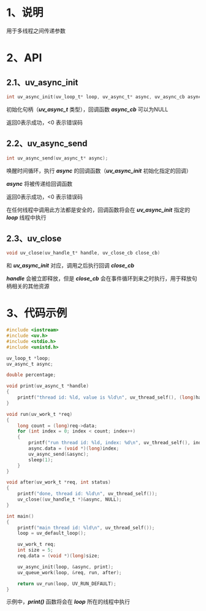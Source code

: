 # 1、说明

用于多线程之间传递参数

# 2、API

## 2.1、uv_async_init

```c
int uv_async_init(uv_loop_t* loop, uv_async_t* async, uv_async_cb async_cb);
```

初始化句柄（***uv_async_t*** 类型），回调函数 ***async_cb*** 可以为NULL

返回0表示成功，<0 表示错误码

## 2.2、uv_async_send

```c
int uv_async_send(uv_async_t* async);
```

唤醒时间循环，执行 ***async*** 的回调函数（***uv_async_init*** 初始化指定的回调）

***async*** 将被传递给回调函数

返回0表示成功，<0 表示错误码

在任何线程中调用此方法都是安全的，回调函数将会在 ***uv_async_init*** 指定的 ***loop*** 线程中执行

## 2.3、uv_close

```c
void uv_close(uv_handle_t* handle, uv_close_cb close_cb)
```

和 ***uv_async_init*** 对应，调用之后执行回调 ***close_cb***

***handle*** 会被立即释放，但是 ***close_cb*** 会在事件循环到来之时执行，用于释放句柄相关的其他资源

# 3、代码示例

```c
#include <iostream>
#include <uv.h>
#include <stdio.h>
#include <unistd.h>

uv_loop_t *loop;
uv_async_t async;

double percentage;

void print(uv_async_t *handle)
{
    printf("thread id: %ld, value is %ld\n", uv_thread_self(), (long)handle->data);
}

void run(uv_work_t *req)
{
    long count = (long)req->data;
    for (int index = 0; index < count; index++)
    {
        printf("run thread id: %ld, index: %d\n", uv_thread_self(), index);
        async.data = (void *)(long)index;
        uv_async_send(&async);
        sleep(1);
    }
}

void after(uv_work_t *req, int status)
{
    printf("done, thread id: %ld\n", uv_thread_self());
    uv_close((uv_handle_t *)&async, NULL);
}

int main()
{
    printf("main thread id: %ld\n", uv_thread_self());
    loop = uv_default_loop();

    uv_work_t req;
    int size = 5;
    req.data = (void *)(long)size;

    uv_async_init(loop, &async, print);
    uv_queue_work(loop, &req, run, after);

    return uv_run(loop, UV_RUN_DEFAULT);
}
```

示例中，***print()*** 函数将会在 ***loop*** 所在的线程中执行